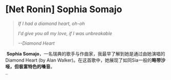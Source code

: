 # [Net Ronin] Sophia Somajo

> _If I had a diamond heart, oh-oh_
>
> *I'd give you all my love, if I was unbreakable*
>
> *--Diamond Heart*

​	**Sophia Somajo**，一名瑞典的歌手与作曲家，我最早了解到她是通过由她演唱的Diamond Heart (by Alan Walker)。在这首歌中，她展现了如同Sia一般的**略带沙哑，但极富特色的嗓音**。

<img src="../../Images/soso.png" alt="soso" style="zoom:16%;" />
